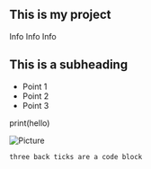 ## This is my project
Info Info Info

## This is a subheading

- Point 1
- Point 2
- Point 3

print(hello)

![Picture](pic)

  ```three back ticks are a code block```

